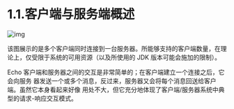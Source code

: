 <crumbs config-path="zh/study/study-Netty/_config.js"/>

# 1.1.客户端与服务端概述

![img](/study-Netty/1.introduce/1.1.ClientAndService/image-001.png)

该图展示的是多个客户端同时连接到一台服务器。所能够支持的客户端数量，在理论上，仅受限于系统的可用资源（以及所使用的 JDK 版本可能会施加的限制）。

Echo 客户端和服务器之间的交互是非常简单的；在客户端建立一个连接之后，它会向服务
器发送一个或多个消息，反过来，服务器又会将每个消息回送给客户端。虽然它本身看起来好像
用处不大，但它充分地体现了客户端/服务器系统中典型的请求-响应交互模式。
